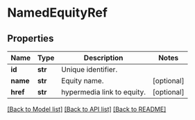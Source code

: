 # NamedEquityRef

## Properties
Name | Type | Description | Notes
------------ | ------------- | ------------- | -------------
**id** | **str** | Unique identifier. | 
**name** | **str** | Equity name. | [optional] 
**href** | **str** | hypermedia link to equity. | [optional] 

[[Back to Model list]](../README.md#documentation-for-models) [[Back to API list]](../README.md#documentation-for-api-endpoints) [[Back to README]](../README.md)

